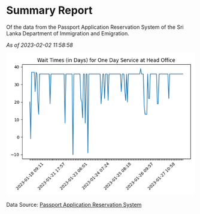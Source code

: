 # Summary Report

Of the data from the Passport Application Reservation System of the Sri Lanka Department of Immigration and Emigration.

*As of 2023-02-02 11:58:58*

![Wait Time Chart](summary.wait_time_chart.png)

Data Source: [Passport Application Reservation System](https://eservices.immigration.gov.lk:8443/appointment/pages/reservationApplication.xhtml)